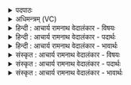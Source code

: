<details><summary>पदपाठः</summary>

कु꣣वि꣢त्सस्य। कु꣣वि꣢त्। स꣣स्य। प्र꣢। हि। व्र꣡ज꣢म्। गो꣡म꣢꣯न्तम्। द꣣स्युहा꣢। द꣣स्यु। हा꣢। ग꣡म꣢꣯त्। श꣡ची꣢꣯भिः। अ꣡प꣢꣯। नः꣣। वरत्। १६६८।
</details>

<details><summary>अधिमन्त्रम् (VC)</summary>

- इन्द्रः
- शंयुर्बार्हस्पत्यः
- गायत्री
- षड्जः
</details>

<details><summary>हिन्दी : आचार्य रामनाथ वेदालंकार - विषयः</summary>

अगले मन्त्र में परमात्मा तथा राजा का विषय कहा गया है।
</details>

<details><summary>हिन्दी : आचार्य रामनाथ वेदालंकार - पदार्थः</summary>

पदार्थान्वयभाषाः -  प्रथम—परमात्मा के पक्ष में। जो (दस्युहा) विघ्नों का विनाशक इन्द्र जगदीश्वर (कुवित्सस्य) बहुत दान देनेवाले को (गोमन्तं व्रजम्) उत्कृष्ट धेनुओं से युक्त गोशाला वा अध्यात्म-प्रकाश का समूह (प्र गमत्) प्राप्त कराता है, वह (शचीभिः) अपने कर्मों से (नः) हमारे लिए भी (अप वरत्) गाय आदि धनों वा अध्यात्म-प्रकाशों का द्वार खोल दे ॥ द्वितीय—राजा के पक्ष में। (दस्युहा) दुष्टों का वधकर्ता इन्द्र राजा (कुवित्सस्य) गोघातक की (गोमन्तं व्रजम्) धेनुओं से युक्त गोशाला में (प्र गमत् हि) पहुँचे और (शचीभिः) अपनी सेनाओं से, उसकी गौओं को (नः) हम धार्मिकों के लिए (अप वरत्) छीन लाये ॥३॥
</details>

<details><summary>हिन्दी : आचार्य रामनाथ वेदालंकार - भावार्थः</summary>

भावार्थभाषाः -  परमात्मा दानियों का ही सहायक होता है। दुष्ट गोहत्यारों को यही दण्ड है कि उनकी गौएँ छीनकर सज्जनों को भेंट कर दी जाएँ ॥३॥ इस खण्ड में ज्ञानरस, जगदीश्वर, जीवात्मा और राजा के विषयों का वर्णन होने से इस खण्ड की पूर्व खण्ड के साथ सङ्गति जाननी चाहिए ॥ अठारहवें अध्याय में प्रथम खण्ड समाप्त ॥
</details>

<details><summary>संस्कृत : आचार्य रामनाथ वेदालंकार - विषयः</summary>

अथ परमात्मनो नृपतेश्च विषयमाह।
</details>

<details><summary>संस्कृत : आचार्य रामनाथ वेदालंकार - पदार्थः</summary>

पदार्थान्वयभाषाः -  प्रथमः—परमात्मपरः। यः (दस्युहा) विघ्नहन्ता इन्द्रो जगदीश्वरः (कुवित्सस्य२) कुवित् बहु सनोति ददादीति तस्य बहुदानकर्तुर्मनुष्यस्य (गोमन्तं व्रजम्) प्रशस्तधेनुयुक्तां गोशालाम् अध्यात्मप्रकाशसमूहं वा (प्र गमत्) प्रगमयति प्रापयति, सः (शचीभिः) स्वकीयैः कर्मभिः (नः) अस्मभ्यमपि (अप वरत्) गवादिधनानाम् अध्यात्मप्रकाशानां वा द्वारम् उद्घाटयेत्। [कुवित्सस्य, कुवित्पूर्वात् षणु दाने धातोः कर्तरि डः प्रत्ययः, डित्त्वात् टिलोपः। गमत्, गम्लृ गतौ णिगर्भः] ॥ द्वितीयः—नृपतिपरः। (दस्युहा) दुष्टानां हन्ता इन्द्रो नृपतिः (कुवित्सस्य३) कुवित् बहु स्यति हिनस्ति यः स कुवित्सः तस्य गोघातकस्य दुर्जनस्य (गोमन्तं व्रजम्) धेनुयुक्तं गोगृहम् (प्र गमत् हि) प्रगच्छेत् खलु, अपि च (शचीभिः) स्वकीयाभिः सेनाभिः, तस्य गाः (नः) अस्मभ्यं धार्मिकेभ्यः (अप वरत्) अपाच्छिन्द्यात्। [कुवित्सः, कुवित्पूर्वात् षो अन्तकर्मणि इति धातोर्डः।] ॥३॥४
</details>

<details><summary>संस्कृत : आचार्य रामनाथ वेदालंकार - भावार्थः</summary>

भावार्थभाषाः -  परमात्मा दातॄणामेव सहायको जायते। दुष्टानां गोघातकानामयमेव दण्डो यत्तेषां गा अपच्छिद्य धार्मिकेभ्यः सज्जनेभ्यस्ता उपायनीक्रियेरन् ॥३॥ अस्मिन् खण्डे ज्ञानरसस्य जगदीश्वरस्य जीवात्मनो नृपतेश्च विषयाणां वर्णनादेतत्खण्डस्य पूर्वखण्डेन संगतिर्ज्ञेया ॥
</details>